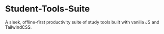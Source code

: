 # Student-Tools-Suite
A sleek, offline-first productivity suite of study tools built with vanilla JS and TailwindCSS.
